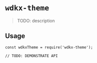 # `wdkx-theme`

> TODO: description

## Usage

```
const wdkxTheme = require('wdkx-theme');

// TODO: DEMONSTRATE API
```
